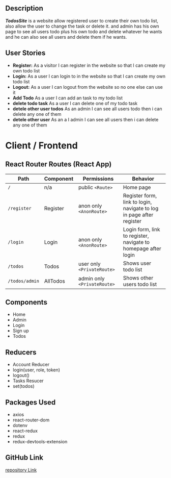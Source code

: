 ## Description

**_TodosSite_** is a website allow registered user to create their own todo list, also allow the user to change the task or delete it.
and admin has his own page to see all users todo plus his own todo and delete whatever he wants and he can also see all users and delete them if he wants.

## User Stories

- **Register:** As a visitor I can register in the website so that I can create my own todo list
- **Login:** As a user I can login to in the website so that I can create my own todo list
- **Logout:** As a user I can logout from the website so no one else can use it
- **Add Todo** As a user I can add an task to my todo list
- **delete todo task** As a user I can delete one of my todo task
- **detele other user todos** As an admin I can see all users todo then i can delete any one of them
- **detele other user** As an a I admin I can see all users then i can delete any one of them

# Client / Frontend

## React Router Routes (React App)

| Path        | Component | Permissions                 | Behavior                                                             |
| ----------- | --------- | --------------------------- | -------------------------------------------------------------------- |
| `/`         | n/a       | public `<Route>`            | Home page                                                            |
| `/register` | Register  | anon only `<AnonRoute>`     | Register form, link to login, navigate to log in page after register |
| `/login`    | Login     | anon only `<AnonRoute>`     | Login form, link to register, navigate to homepage after login       |
| `/todos`    | Todos     | user only `<PrivateRoute>`  | Shows user todo list                                                 |
| `/todos/admin` | AllTodos  | admin only `<PrivateRoute>` | Shows other users todo list                                          |

## Components

- Home
- Admin
- Login
- Sign up
- Todos

## Reducers

- Account Reducer
- login(user, role, token)
- logout()
- Tasks Resucer
- set(todos)



## Packages Used

- axios
- react-router-dom
- dotenv
- react-redux
- redux
- redux-devtools-extension



## GitHub Link

[repository Link](https://github.com/sulaiman122/w09d03)
